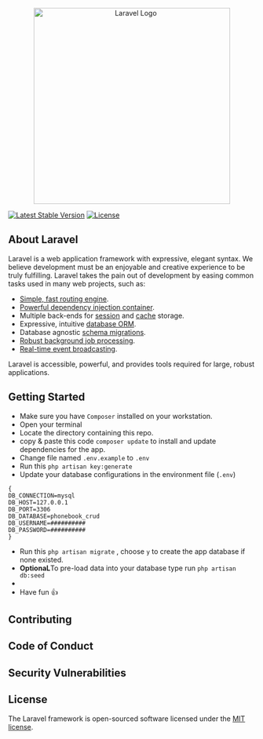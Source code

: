 <p align="center"><a href="https://laravel.com" target="_blank"><img src="https://raw.githubusercontent.com/laravel/art/master/logo-lockup/5%20SVG/2%20CMYK/1%20Full%20Color/laravel-logolockup-cmyk-red.svg" width="400" alt="Laravel Logo"></a></p>

<a href="https://packagist.org/packages/laravel/framework"><img src="https://img.shields.io/packagist/v/laravel/framework" alt="Latest Stable Version"></a>
<a href="https://packagist.org/packages/laravel/framework"><img src="https://img.shields.io/packagist/l/laravel/framework" alt="License"></a>

</p>

## About Laravel

Laravel is a web application framework with expressive, elegant syntax. We believe development must be an enjoyable and creative experience to be truly fulfilling. Laravel takes the pain out of development by easing common tasks used in many web projects, such as:

-   [Simple, fast routing engine](https://laravel.com/docs/routing).
-   [Powerful dependency injection container](https://laravel.com/docs/container).
-   Multiple back-ends for [session](https://laravel.com/docs/session) and [cache](https://laravel.com/docs/cache) storage.
-   Expressive, intuitive [database ORM](https://laravel.com/docs/eloquent).
-   Database agnostic [schema migrations](https://laravel.com/docs/migrations).
-   [Robust background job processing](https://laravel.com/docs/queues).
-   [Real-time event broadcasting](https://laravel.com/docs/broadcasting).

Laravel is accessible, powerful, and provides tools required for large, robust applications.

## Getting Started

-   Make sure you have `Composer` installed on your workstation.
-   Open your terminal
-   Locate the directory containing this repo.
-   copy & paste this code `composer update` to install and update dependencies for the app.
-   Change file named `.env.example` to `.env`
-   Run this `php artisan key:generate`
-   Update your database configurations in the environment file (`.env`)

```
{
DB_CONNECTION=mysql
DB_HOST=127.0.0.1
DB_PORT=3306
DB_DATABASE=phonebook_crud
DB_USERNAME=##########
DB_PASSWORD=##########
}
```

-   Run this `php artisan migrate` , choose `y` to create the app database if none existed.
-   **OptionaL**To pre-load data into your database type run `php artisan db:seed`
-
-   Have fun :thumbsup:

## Contributing

## Code of Conduct

## Security Vulnerabilities

## License

The Laravel framework is open-sourced software licensed under the [MIT license](https://opensource.org/licenses/MIT).
